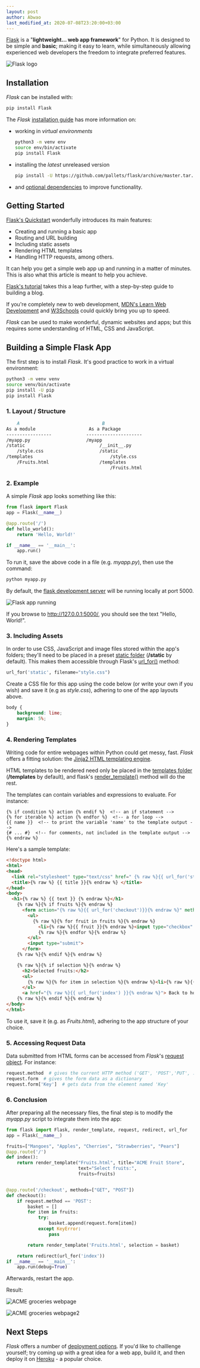 ```yaml
---
layout: post
author: Abwao
last_modified_at: 2020-07-08T23:20:00+03:00
---
```

[Flask][1] is a "**lightweight... web app framework**" for Python. It is designed to be simple and **basic**; making it easy to learn, while simultaneously allowing experienced web developers the freedom to integrate preferred features.

![Flask logo][2]

## Installation

*Flask* can be installed with:

```bash
pip install Flask
```

The *Flask* [installation guide][3] has more information on:

- working in *virtual environments*

  ```bash
  python3 -m venv env
  source env/bin/activate
  pip install Flask
  ```

- installing the *latest* unreleased version

  ```bash
  pip install -U https://github.com/pallets/flask/archive/master.tar.gz
  ```

- and [optional dependencies][4] to improve functionality.

## Getting Started

[Flask's Quickstart][5] wonderfully introduces its main features:

- Creating and running a basic app
- Routing and URL building
- Including static assets
- Rendering HTML templates
- Handling HTTP requests, among others.

It can help you get a simple web app up and running in a matter of minutes. This is also what this article is meant to help you achieve.

[Flask's tutorial][6] takes this a leap further, with a step-by-step guide to building a blog.

If you're completely new to web development, [MDN's Learn Web Development][7] and [W3Schools][8] could quickly bring you up to speed.

*Flask* can be used to make wonderful, dynamic websites and apps; but this requires some understanding of HTML, CSS and JavaScript.

## Building a Simple Flask App

The first step is to install *Flask*. It's good practice to work in a virtual environment:

```bash
python3 -m venv venv
source venv/bin/activate
pip install -U pip
pip install Flask
```

### 1. Layout / Structure

```md
    A                               B
As a module                    As a Package
-----------------             ---------------------
/myapp.py                     /myapp
/static                            /__init__.py
    /style.css                     /static
/templates                             /style.css
    /Fruits.html                   /templates
                                       /Fruits.html
```

### 2. Example

A simple *Flask* app looks something like this:

```python
from flask import Flask
app = Flask(__name__)

@app.route('/')
def hello_world():
    return 'Hello, World!'

if __name__ == '__main__':
    app.run()
```

To run it, save the above code in a file (e.g. *myapp.py*), then use the command:

```bash
python myapp.py
```

By default, the [flask development server][9] will be running locally at port 5000.

![Flask app running][10]

If you browse to <http://127.0.0.1:5000/>, you should see the text "Hello, World!".

### 3. Including Assets

In order to use CSS, JavaScript and image files stored within the app's folders; they'll need to be placed in a preset [static folder][11] (**/static** by default). This makes them accessible through Flask's [url_for()][12] method:

```python
url_for('static', filename="style.css")
```

Create a CSS file for this app using the code below (or write your own if you wish) and save it (e.g as *style.css*), adhering to one of the app layouts above.

```css
body {
    background: lime;
    margin: 5%;
}
```

### 4. Rendering Templates

Writing code for entire webpages within Python could get messy, fast. *Flask* offers a fitting solution: the [Jinja2 HTML templating engine][13].

HTML templates to be rendered need only be placed in the [templates folder][14] (**/templates** by default), and flask's [render_template()][15] method will do the rest.

The templates can contain variables and expressions to evaluate. For instance:

```{% raw %}
{% if condition %} action {% endif %}  <!-- an if statement -->
{% for iterable %} action {% endfor %}  <!-- a for loop -->
{{ name }}  <!-- to print the variable 'name' to the template output -->
{# ... #}  <!-- for comments, not included in the template output -->
{% endraw %}
```

Here's a sample template:

```html
<!doctype html>
<html>
<head>
  <link rel="stylesheet" type="text/css" href=" {% raw %}{{ url_for('static', filename='style.css')}}{% endraw %}">
  <title>{% raw %} {{ title }}{% endraw %} </title>
</head>
<body>
  <h1>{% raw %} {{ text }} {% endraw %}</h1>
    {% raw %}{% if fruits %}{% endraw %}
      <form action="{% raw %}{{ url_for('checkout')}}{% endraw %}" method="POST">
        <ul>
          {% raw %}{% for fruit in fruits %}{% endraw %}
            <li>{% raw %}{{ fruit }}{% endraw %}<input type="checkbox" value="{% raw %}{{ fruit }}{% endraw %}" name="{% raw %}{{ fruit }}{% endraw %}"><br></li>
            {% raw %}{% endfor %}{% endraw %}
        </ul>
        <input type="submit">
      </form>
    {% raw %}{% endif %}{% endraw %}

    {% raw %}{% if selection %}{% endraw %}
      <h2>Selected fruits:</h2>
      <ul>
        {% raw %}{% for item in selection %}{% endraw %}<li>{% raw %}{{ item }}{% endraw %}</li>{% raw %}{% endfor %}{% endraw %}
      </ul>
      <a href="{% raw %}{{ url_for('index') }}{% endraw %}"> Back to home</a>
    {% raw %}{% endif %}{% endraw %}
</body>
</html>
```

To use it, save it (e.g. as *Fruits.html*), adhering to the app structure of your choice.

### 5. Accessing Request Data

Data submitted from HTML forms can be accessed from *Flask*'s [request object][16]. For instance:

```python
request.method  # gives the current HTTP method ('GET', 'POST','PUT', ...)
request.form  # gives the form data as a dictionary
request.form['Key']  # gets data from the element named 'Key'
```

### 6. Conclusion

After preparing all the necessary files, the final step is to modify the *myapp.py* script to integrate them into the app:

```python
from flask import Flask, render_template, request, redirect, url_for
app = Flask(__name__)

fruits=["Mangoes", "Apples", "Cherries", "Strawberries", "Pears"]
@app.route('/')
def index():
    return render_template("Fruits.html", title="ACME Fruit Store",
                           text="Select fruits:",
                           fruits=fruits)


@app.route('/checkout', methods=["GET", "POST"])
def checkout():
    if request.method == 'POST':
        basket = []
        for item in fruits:
            try:
                basket.append(request.form[item])
            except KeyError:
                pass

        return render_template('Fruits.html', selection = basket)

    return redirect(url_for('index'))
if __name__ == '__main__':
    app.run(debug=True)

```

Afterwards, restart the app.

Result:

![ACME groceries webpage][17]

![ACME groceries webpage2][18]

## Next Steps

*Flask* offers a number of [deployment options][19]. If you'd like to challlenge yourself; try coming up with a great idea for a web app, build it, and then deploy it on [Heroku][20] - a popular choice.

[1]: https://flask.palletsprojects.com/en/1.1.x/
[2]: /assets/images/articles/logo-full.svg
[3]: https://flask.palletsprojects.com/en/1.1.x/installation
[4]: https://flask.palletsprojects.com/en/1.1.x/installation/#optional-dependencies
[5]: https://flask.palletsprojects.com/en/1.1.x/quickstart
[6]: https://flask.palletsprojects.com/en/1.1.x/tutorial
[7]: https://developer.mozilla.org/en-US/docs/Learn
[8]: https://www.w3schools.com
[9]: https://flask.palletsprojects.com/en/1.1.x/server/
[10]: /assets/images/articles/flaskrun.png
[11]: https://flask.palletsprojects.com/en/1.1.x/api/#flask.Flask.static_folder
[12]: https://flask.palletsprojects.com/en/1.1.x/quickstart/#url-building
[13]: https://jinja.palletsprojects.com/en/2.11.x/
[14]: https://flask.palletsprojects.com/en/1.1.x/api/#flask.Flask.template_folder
[15]: https://flask.palletsprojects.com/en/1.1.x/api/#flask.render_template
[16]: https://flask.palletsprojects.com/en/1.1.x/api/#flask.request
[17]: /assets/images/articles/flaskapp.png
[18]: /assets/images/articles/flaskapp2.png
[19]: https://flask.palletsprojects.com/en/1.1.x/deploying/
[20]: https://devcenter.heroku.com/articles/getting-started-with-python?singlepage=true
